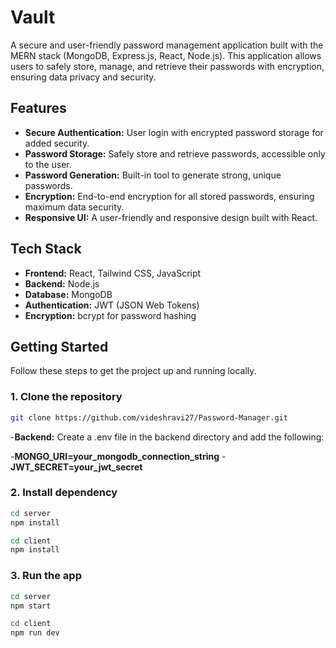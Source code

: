 # Vault

A secure and user-friendly password management application built with the MERN stack (MongoDB, Express.js, React, Node.js). This application allows users to safely store, manage, and retrieve their passwords with encryption, ensuring data privacy and security.

## Features

- **Secure Authentication:** User login with encrypted password storage for added security.
- **Password Storage:** Safely store and retrieve passwords, accessible only to the user.
- **Password Generation:** Built-in tool to generate strong, unique passwords.
- **Encryption:** End-to-end encryption for all stored passwords, ensuring maximum data security.
- **Responsive UI:** A user-friendly and responsive design built with React.

## Tech Stack

- **Frontend:** React, Tailwind CSS, JavaScript
- **Backend:** Node.js 
- **Database:** MongoDB
- **Authentication:** JWT (JSON Web Tokens)
- **Encryption:** bcrypt for password hashing

## Getting Started

Follow these steps to get the project up and running locally.

### 1. Clone the repository

```bash
git clone https://github.com/videshravi27/Password-Manager.git
```

-**Backend:**
Create a .env file in the backend directory and add the following:

-**MONGO_URI=your_mongodb_connection_string**
-**JWT_SECRET=your_jwt_secret**

### 2. Install dependency

```bash
cd server
npm install

cd client
npm install
```

### 3. Run the app

```bash
cd server
npm start

cd client
npm run dev
```
